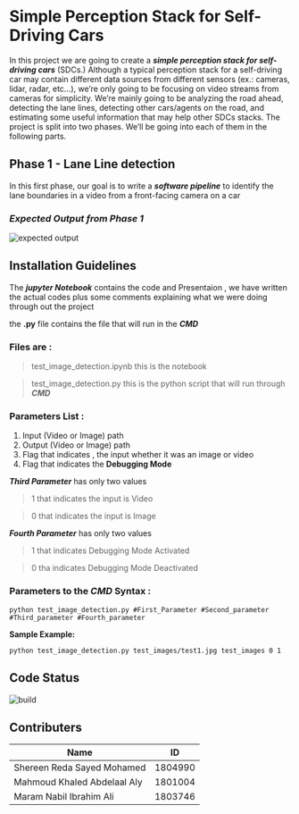 # Simple Perception Stack for Self-Driving Cars
In this project we are going to create a **_simple perception stack for self-driving cars_** (SDCs.) Although a typical perception stack for a self-driving car may contain different data sources from different sensors (ex.: cameras, lidar, radar, etc…), we’re only going to be focusing on video streams from cameras for simplicity. We’re mainly going to be analyzing the road ahead, detecting the lane lines, detecting other cars/agents on the road, and estimating some useful information that may help other SDCs stacks. The project is split into two phases. We’ll be going into each of them in the following parts.
## Phase 1 - Lane Line detection
In this first phase, our goal is to write a **_software pipeline_** to identify the lane boundaries in a video from a front-facing camera on a car
### _Expected Output from Phase 1_
![expected output](https://user-images.githubusercontent.com/54672453/163658944-d04f1d58-98ae-4017-b196-ba660c7d4a1b.png)

## Installation Guidelines

The **_jupyter Notebook_** contains the code and Presentaion , we have written the actual codes plus some comments explaining what we were doing through out the project 

the **.py** file contains the file that will run in the **_CMD_**

### Files are :
> test_image_detection.ipynb this is the notebook

> test_image_detection.py this is the python script that will run through **_CMD_**

### Parameters List :
1. Input (Video or Image) path 
2. Output (Video or Image) path
3. Flag that indicates , the input whether it was an image or video
4. Flag that indicates the **Debugging Mode**

**_Third Parameter_** has only two values
> 1 that indicates the input is Video

> 0 that indicates the input is Image

**_Fourth Parameter_** has only two values
> 1 that indicates Debugging Mode Activated

> 0 tha indicates Debugging Mode Deactivated

### Parameters to the **_CMD_** Syntax :
```
python test_image_detection.py #First_Parameter #Second_parameter #Third_parameter #Fourth_parameter
```
**Sample Example:**

```
python test_image_detection.py test_images/test1.jpg test_images 0 1
```

## Code Status
![build](https://img.shields.io/badge/Build-in%20progress-orange)

## Contributers

| **Name** | **ID** |
| --- | --- |
| Shereen Reda Sayed Mohamed | 1804990 |
| Mahmoud Khaled Abdelaal Aly | 1801004 |
| Maram Nabil Ibrahim Ali | 1803746 |
